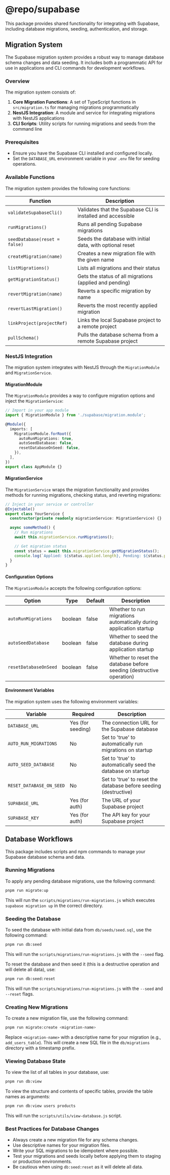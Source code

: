 # @repo/supabase

This package provides shared functionality for integrating with Supabase, including database migrations, seeding, authentication, and storage.

## Migration System

The Supabase migration system provides a robust way to manage database schema changes and data seeding. It includes both a programmatic API for use in applications and CLI commands for development workflows.

### Overview

The migration system consists of:

1. **Core Migration Functions**: A set of TypeScript functions in `src/migration.ts` for managing migrations programmatically
2. **NestJS Integration**: A module and service for integrating migrations with NestJS applications
3. **CLI Scripts**: Utility scripts for running migrations and seeds from the command line

### Prerequisites

- Ensure you have the Supabase CLI installed and configured locally.
- Set the `DATABASE_URL` environment variable in your `.env` file for seeding operations.

### Available Functions

The migration system provides the following core functions:

| Function                      | Description                                                 |
| ----------------------------- | ----------------------------------------------------------- |
| `validateSupabaseCli()`       | Validates that the Supabase CLI is installed and accessible |
| `runMigrations()`             | Runs all pending Supabase migrations                        |
| `seedDatabase(reset = false)` | Seeds the database with initial data, with optional reset   |
| `createMigration(name)`       | Creates a new migration file with the given name            |
| `listMigrations()`            | Lists all migrations and their status                       |
| `getMigrationStatus()`        | Gets the status of all migrations (applied and pending)     |
| `revertMigration(name)`       | Reverts a specific migration by name                        |
| `revertLastMigration()`       | Reverts the most recently applied migration                 |
| `linkProject(projectRef)`     | Links the local Supabase project to a remote project        |
| `pullSchema()`                | Pulls the database schema from a remote Supabase project    |

### NestJS Integration

The migration system integrates with NestJS through the `MigrationModule` and `MigrationService`.

#### MigrationModule

The `MigrationModule` provides a way to configure migration options and inject the `MigrationService`:

```typescript
// Import in your app module
import { MigrationModule } from './supabase/migration.module';

@Module({
  imports: [
    MigrationModule.forRoot({
      autoRunMigrations: true,
      autoSeedDatabase: false,
      resetDatabaseOnSeed: false,
    }),
  ],
})
export class AppModule {}
```

#### MigrationService

The `MigrationService` wraps the migration functionality and provides methods for running migrations, checking status, and reverting migrations:

```typescript
// Inject in your service or controller
@Injectable()
export class YourService {
  constructor(private readonly migrationService: MigrationService) {}

  async someMethod() {
    // Run migrations
    await this.migrationService.runMigrations();

    // Get migration status
    const status = await this.migrationService.getMigrationStatus();
    console.log(`Applied: ${status.applied.length}, Pending: ${status.pending.length}`);
  }
}
```

#### Configuration Options

The `MigrationModule` accepts the following configuration options:

| Option                | Type    | Default | Description                                                          |
| --------------------- | ------- | ------- | -------------------------------------------------------------------- |
| `autoRunMigrations`   | boolean | false   | Whether to run migrations automatically during application startup   |
| `autoSeedDatabase`    | boolean | false   | Whether to seed the database during application startup              |
| `resetDatabaseOnSeed` | boolean | false   | Whether to reset the database before seeding (destructive operation) |

#### Environment Variables

The migration system uses the following environment variables:

| Variable                 | Required          | Description                                                      |
| ------------------------ | ----------------- | ---------------------------------------------------------------- |
| `DATABASE_URL`           | Yes (for seeding) | The connection URL for the Supabase database                     |
| `AUTO_RUN_MIGRATIONS`    | No                | Set to 'true' to automatically run migrations on startup         |
| `AUTO_SEED_DATABASE`     | No                | Set to 'true' to automatically seed the database on startup      |
| `RESET_DATABASE_ON_SEED` | No                | Set to 'true' to reset the database before seeding (destructive) |
| `SUPABASE_URL`           | Yes (for auth)    | The URL of your Supabase project                                 |
| `SUPABASE_KEY`           | Yes (for auth)    | The API key for your Supabase project                            |

## Database Workflows

This package includes scripts and npm commands to manage your Supabase database schema and data.

### Running Migrations

To apply any pending database migrations, use the following command:

```bash
pnpm run migrate:up
```

This will run the `scripts/migrations/run-migrations.js` which executes `supabase migration up` in the correct directory.

### Seeding the Database

To seed the database with initial data from `db/seeds/seed.sql`, use the following command:

```bash
pnpm run db:seed
```

This will run the `scripts/migrations/run-migrations.js` with the `--seed` flag.

To reset the database and then seed it (this is a destructive operation and will delete all data), use:

```bash
pnpm run db:seed:reset
```

This will run the `scripts/migrations/run-migrations.js` with the `--seed` and `--reset` flags.

### Creating New Migrations

To create a new migration file, use the following command:

```bash
pnpm run migrate:create <migration-name>
```

Replace `<migration-name>` with a descriptive name for your migration (e.g., `add_users_table`). This will create a new SQL file in the `db/migrations` directory with a timestamp prefix.

### Viewing Database State

To view the list of all tables in your database, use:

```bash
pnpm run db:view
```

To view the structure and contents of specific tables, provide the table names as arguments:

```bash
pnpm run db:view users products
```

This will run the `scripts/utils/view-database.js` script.

### Best Practices for Database Changes

- Always create a new migration file for any schema changes.
- Use descriptive names for your migration files.
- Write your SQL migrations to be idempotent where possible.
- Test your migrations and seeds locally before applying them to staging or production environments.
- Be cautious when using `db:seed:reset` as it will delete all data.
